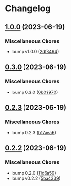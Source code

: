 # Changelog

## [1.0.0](https://github.com/flowersteam/adtool/compare/v0.3.0...v1.0.0) (2023-06-19)


### Miscellaneous Chores

* bump v1.0.0 ([2df3494](https://github.com/flowersteam/adtool/commit/2df3494f31824d62753c415d89d4efdaea5676d7))

## [0.3.0](https://github.com/flowersteam/adtool/compare/v0.2.3...v0.3.0) (2023-06-19)


### Miscellaneous Chores

* bump 0.3.0 ([0b03970](https://github.com/flowersteam/adtool/commit/0b0397058b7d5ef58b359d42c6ac6ad96c98da0a))

## [0.2.3](https://github.com/flowersteam/adtool/compare/v0.2.2...v0.2.3) (2023-06-19)


### Miscellaneous Chores

* bump 0.2.3 ([b17aea6](https://github.com/flowersteam/adtool/commit/b17aea6ec2095e5be03c5f1e797efdb9e5757952))

## [0.2.2](https://github.com/flowersteam/adtool/compare/v0.1.0...v0.2.2) (2023-06-19)


### Miscellaneous Chores

* bump 0.2.0 ([11d6a59](https://github.com/flowersteam/adtool/commit/11d6a59e7df4c603d3fa95ce4d89ee60c38ca82b))
* bump v0.2.2 ([5ba4339](https://github.com/flowersteam/adtool/commit/5ba43395487b7c478bbf1569c482ffd1d9086d6a))

